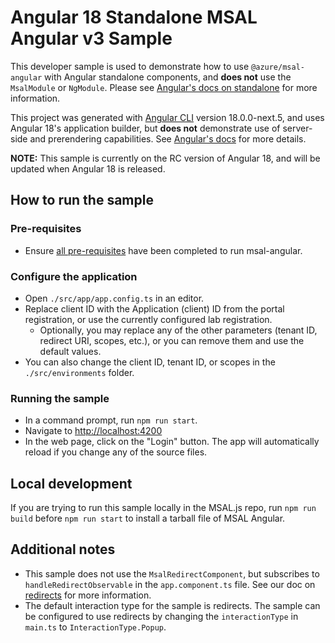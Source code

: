 # Angular 18 Standalone MSAL Angular v3 Sample

This developer sample is used to demonstrate how to use `@azure/msal-angular` with Angular standalone components, and **does not** use the `MsalModule` or `NgModule`. Please see [Angular's docs on standalone](https://angular.io/guide/standalone-components) for more information.

This project was generated with [Angular CLI](https://github.com/angular/angular-cli) version 18.0.0-next.5, and uses Angular 18's application builder, but **does not** demonstrate use of server-side and prerendering capabilities. See [Angular's docs](https://angular.io/guide/esbuild) for more details.

**NOTE:** This sample is currently on the RC version of Angular 18, and will be updated when Angular 18 is released.

## How to run the sample

### Pre-requisites

- Ensure [all pre-requisites](https://github.com/AzureAD/microsoft-authentication-library-for-js/blob/dev/lib/msal-angular/README.md) have been completed to run msal-angular.

### Configure the application

- Open `./src/app/app.config.ts` in an editor.
- Replace client ID with the Application (client) ID from the portal registration, or use the currently configured lab registration.
  - Optionally, you may replace any of the other parameters (tenant ID, redirect URI, scopes, etc.), or you can remove them and use the default values.
- You can also change the client ID, tenant ID, or scopes in the `./src/environments` folder.

### Running the sample

- In a command prompt, run `npm run start`.
- Navigate to [http://localhost:4200](http://localhost:4200)
- In the web page, click on the "Login" button. The app will automatically reload if you change any of the source files.

## Local development

If you are trying to run this sample locally in the MSAL.js repo, run `npm run build` before `npm run start` to install a tarball file of MSAL Angular.

## Additional notes

- This sample does not use the `MsalRedirectComponent`, but subscribes to `handleRedirectObservable` in the `app.component.ts` file. See our doc on [redirects](https://github.com/AzureAD/microsoft-authentication-library-for-js/blob/dev/lib/msal-angular/docs/redirects.md) for more information.
- The default interaction type for the sample is redirects. The sample can be configured to use redirects by changing the `interactionType` in `main.ts` to `InteractionType.Popup`.
